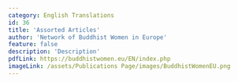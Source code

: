 ```yaml
---
category: English Translations
id: 36
title: 'Assorted Articles'
author: 'Network of Buddhist Women in Europe'
feature: false
description: 'Description'
pdfLink: https://buddhistwomen.eu/EN/index.php
imageLink: /assets/Publications Page/images/BuddhistWomenEU.png
---
```

